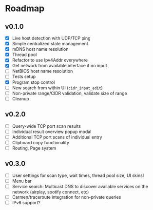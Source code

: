 Roadmap
===

## v0.1.0
- [x] Live host detection with UDP/TCP ping
- [x] Simple centralized state management
- [x] mDNS host name resolution
- [x] Thread pool
- [x] Refactor to use Ipv4Addr everywhere
- [x] Get network from available interface if no input
- [ ] NetBIOS host name resolution
- [ ] Tests setup
- [x] Program stop control
- [ ] New search from within UI (`cidr_input_edit`)
- [ ] Non-private range/CIDR validation, validate size of range
- [ ] Cleanup

## v0.2.0
- [ ] Query-wide TCP port scan results
- [ ] Individual result overview popup modal
- [ ] Additional TCP port scans of individual entry
- [ ] Clipboard copy functionality
- [ ] Routing, Page system

## v0.3.0
- [ ] User settings for scan type, wait times, thread pool size, UI skins!
- [ ] Menu bar
- [ ] Service search: Multicast DNS to discover available services on the network (airplay, spotify connect, etc)
- [ ] Carmen/traceroute integration for non-private queries
- [ ] IPv6 support?
